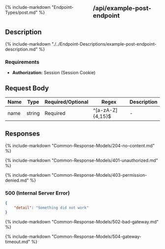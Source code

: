 <div style="display: flex; gap: 10px;">
    {% include-markdown "Endpoint-Types/post.md" %}
    <div style="font-size: 20px;font-weight: bold;">
        /api/example-post-endpoint
    </div>
</div>

## Description

{% include-markdown "./../Endpoint-Descriptions/example-post-endpoint-description.md" %}

### Requirements

- **Authorization:** Session (Session Cookie)

## Request Body

| Name | Type | Required/Optional | Regex | Description |
| - | - | - | - | - |
| name | string | Required | ^[a-zA-Z]{4,15}$ | - |

## Responses

{% include-markdown "Common-Response-Models/204-no-content.md" %}

{% include-markdown "Common-Response-Models/401-unauthorized.md" %}

{% include-markdown "Common-Response-Models/403-permission-denied.md" %}

### 500 (Internal Server Error)

```json
{
    "detail": "Something did not work"
}
```

{% include-markdown "Common-Response-Models/502-bad-gateway.md" %}

{% include-markdown "Common-Response-Models/504-gateway-timeout.md" %}
